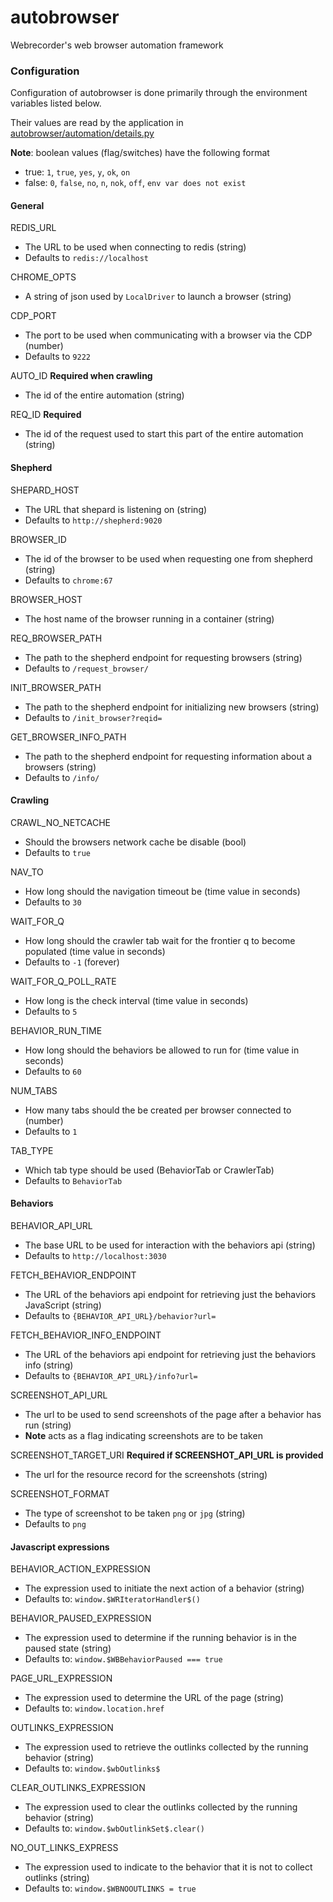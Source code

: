 autobrowser
=====================================
Webrecorder's web browser automation framework

### Configuration

Configuration of autobrowser is done primarily through the environment variables listed below.

Their values are read by the application in [autobrowser/automation/details.py](https://github.com/webrecorder/autobrowser/blob/master/autobrowser/automation/details.py)

**Note**: boolean values (flag/switches) have the following format
 - true: `1`, `true`, `yes`, `y`, `ok`, `on`
 - false: `0`, `false`, `no`, `n`, `nok`, `off`, `env var does not exist`


#### General

REDIS_URL 
 - The URL to be used when connecting to redis (string)
 - Defaults to `redis://localhost`

CHROME_OPTS
 - A string of json used by `LocalDriver` to launch a browser  (string)

CDP_PORT
 - The port to be used when communicating with a browser via the CDP (number)
 - Defaults to `9222`

AUTO_ID **Required when crawling**
 - The id of the entire automation (string)

REQ_ID **Required**
 - The id of the request used to start this part of the entire automation (string)

#### Shepherd

SHEPARD_HOST 
 - The URL that shepard is listening on (string)
 - Defaults to `http://shepherd:9020`
 
BROWSER_ID
 - The id of the browser to be used when requesting one from shepherd (string)
 - Defaults to `chrome:67`

BROWSER_HOST
 - The host name of the browser running in a container (string)
 
REQ_BROWSER_PATH
 - The path to the shepherd endpoint for requesting browsers (string) 
 - Defaults to `/request_browser/`

INIT_BROWSER_PATH
 - The path to the shepherd endpoint for initializing new browsers (string)
 - Defaults to `/init_browser?reqid=`
 
GET_BROWSER_INFO_PATH
 - The path to the shepherd endpoint for requesting information about a browsers (string)
 - Defaults to `/info/`
 
#### Crawling

CRAWL_NO_NETCACHE
 - Should the browsers network cache be disable (bool)
 - Defaults to `true`

NAV_TO 
 - How long should the navigation timeout be (time value in seconds)
 - Defaults to `30`

WAIT_FOR_Q 
 - How long should the crawler tab wait for the frontier q to become populated (time value in seconds)
 - Defaults to `-1` (forever)
 
WAIT_FOR_Q_POLL_RATE
 - How long is the check interval (time value in seconds)
 - Defaults to `5` 

BEHAVIOR_RUN_TIME 
 - How long should the behaviors be allowed to run for (time value in seconds)
 - Defaults to `60`

NUM_TABS 
 - How many tabs should the be created per browser connected to (number)
 - Defaults to `1`

TAB_TYPE 
 - Which tab type should be used (BehaviorTab or CrawlerTab)
 - Defaults to `BehaviorTab`

#### Behaviors

BEHAVIOR_API_URL
 - The base URL to be used for interaction with the behaviors api (string)
 - Defaults to `http://localhost:3030` 

FETCH_BEHAVIOR_ENDPOINT 
 - The URL of the behaviors api endpoint for retrieving just the behaviors JavaScript (string)
 - Defaults to `{BEHAVIOR_API_URL}/behavior?url=` 

FETCH_BEHAVIOR_INFO_ENDPOINT 
 - The URL of the behaviors api endpoint for retrieving just the behaviors info (string)
 - Defaults to `{BEHAVIOR_API_URL}/info?url=` 

SCREENSHOT_API_URL
 - The url to be used to send screenshots of the page after a behavior has run (string)
 - **Note** acts as a flag indicating screenshots are to be taken

SCREENSHOT_TARGET_URI **Required if SCREENSHOT_API_URL is provided**
 - The url for the resource record for the screenshots (string)

SCREENSHOT_FORMAT
 - The type of screenshot to be taken `png` or `jpg` (string)
 - Defaults to `png`

#### Javascript expressions
 
BEHAVIOR_ACTION_EXPRESSION
 - The expression used to initiate the next action of a behavior (string)
 - Defaults to: `window.$WRIteratorHandler$()`
 
BEHAVIOR_PAUSED_EXPRESSION
 - The expression used to determine if the running behavior is in the paused state (string)
 - Defaults to: `window.$WBBehaviorPaused === true`

PAGE_URL_EXPRESSION
 - The expression used to determine the URL of the page (string)
 - Defaults to: `window.location.href`

OUTLINKS_EXPRESSION
 - The expression used to retrieve the outlinks collected by the running behavior (string)
 - Defaults to: `window.$wbOutlinks$`
 
CLEAR_OUTLINKS_EXPRESSION
 - The expression used to clear the outlinks collected by the running behavior (string)
 - Defaults to: `window.$wbOutlinkSet$.clear()`
 
NO_OUT_LINKS_EXPRESS
 - The expression used to indicate to the behavior that it is not to collect outlinks (string)
 - Defaults to: `window.$WBNOOUTLINKS = true`
